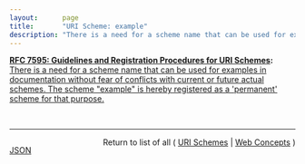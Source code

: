 ```yaml
---
layout:      page
title:       "URI Scheme: example"
description: "There is a need for a scheme name that can be used for examples in documentation without fear of conflicts with current or future actual schemes. The scheme \"example\" is hereby registered as a 'permanent' scheme for that purpose."
---
```


**[RFC 7595: Guidelines and Registration Procedures for URI Schemes](/specs/IETF/RFC/7595 "This document updates the guidelines and recommendations, as well as the IANA registration processes, for the definition of Uniform Resource Identifier (URI) schemes."):** [There is a need for a scheme name that can be used for examples in documentation without fear of conflicts with current or future actual schemes. The scheme "example" is hereby registered as a 'permanent' scheme for that purpose.](http://tools.ietf.org/html/rfc7595#section-8 "Read documentation for URI Scheme &#34;example&#34;")

<br/>
<hr/>

<p style="float : left"><a href="example.json" title="JSON representing this particular Web Concept">JSON</a></p>
<p style="text-align: right">Return to list of all ( <a href="../uri-schemes">URI Schemes</a> | <a href="../">Web Concepts</a> )</p>
